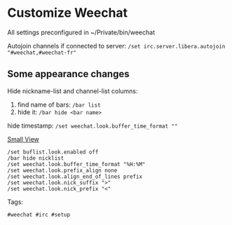 # Customize Weechat

All settings preconfigured in ~/Private/bin/weechat

Autojoin channels if connected to server: `/set irc.server.libera.autojoin "#weechat,#weechat-fr"`

## Some appearance changes

Hide nickname-list and channel-list columns:

1. find name of bars: `/bar list`
2. hide it: `/bar hide <bar name>`

hide timestamp: `/set weechat.look.buffer_time_format ""`

[Small View]

```
/set buflist.look.enabled off
/bar hide nicklist
/set weechat.look.buffer_time_format "%H:%M"
/set weechat.look.prefix_align none
/set weechat.look.align_end_of_lines prefix
/set weechat.look.nick_suffix ">"
/set weechat.look.nick_prefix "<"
```

[Small View]: <https://weechat.org/files/doc/devel/weechat_faq.en.html#small_terminal)>

Tags:

    #weechat #irc #setup
